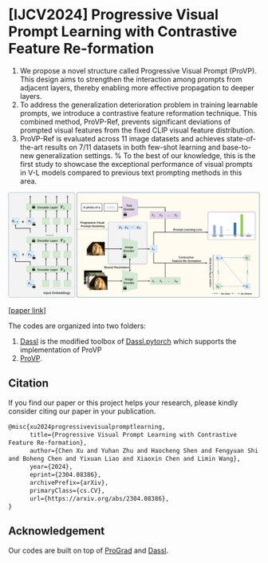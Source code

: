# [IJCV2024] Progressive Visual Prompt Learning with Contrastive Feature Re-formation
1. We propose a novel structure called Progressive Visual Prompt (ProVP). This design aims to strengthen the interaction among prompts from adjacent layers, thereby enabling more effective propagation to deeper layers.
2. To address the generalization deterioration problem in training learnable prompts, we introduce a contrastive feature reformation technique. This combined method, ProVP-Ref, prevents significant deviations of prompted visual features from the fixed CLIP visual feature distribution.
3.  ProVP-Ref is evaluated across 11 image datasets and achieves state-of-the-art results on 7/11 datasets in both few-shot learning and base-to-new generalization settings.
 %  To  the best of our knowledge, this is the first study to showcase the exceptional performance of visual prompts in V-L models compared to previous text prompting methods in this area.

![image](/model.jpg)

[[paper link]](https://doi.org/10.48550/arXiv.2304.08386)

The codes are organized into two folders:

1. [Dassl](Dassl/) is the modified toolbox of [Dassl.pytorch](https://github.com/KaiyangZhou/Dassl.pytorch) which supports the implementation of ProVP
2. [ProVP](ProVP/). 

## Citation

If you find our paper or this project helps your research, please kindly consider citing our paper in your publication.

```
@misc{xu2024progressivevisualpromptlearning,
      title={Progressive Visual Prompt Learning with Contrastive Feature Re-formation}, 
      author={Chen Xu and Yuhan Zhu and Haocheng Shen and Fengyuan Shi and Boheng Chen and Yixuan Liao and Xiaoxin Chen and Limin Wang},
      year={2024},
      eprint={2304.08386},
      archivePrefix={arXiv},
      primaryClass={cs.CV},
      url={https://arxiv.org/abs/2304.08386}, 
}

```

## Acknowledgement
Our codes are built on top of [ProGrad](https://github.com/BeierZhu/Prompt-align/) and [Dassl](https://github.com/KaiyangZhou/Dassl.pytorch).
